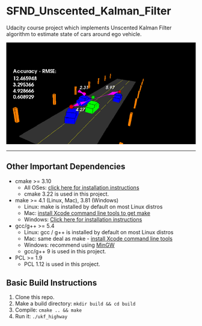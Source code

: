 # SFND_Unscented_Kalman_Filter

Udacity course project which implements Unscented Kalman Filter algorithm to estimate state of cars around ego vehicle.

![](img/img.png)


---

## Other Important Dependencies
* cmake >= 3.10
  * All OSes: [click here for installation instructions](https://cmake.org/install/)
  * cmake 3.22 is used in this project.
* make >= 4.1 (Linux, Mac), 3.81 (Windows)
  * Linux: make is installed by default on most Linux distros
  * Mac: [install Xcode command line tools to get make](https://developer.apple.com/xcode/features/)
  * Windows: [Click here for installation instructions](http://gnuwin32.sourceforge.net/packages/make.htm)
* gcc/g++ >= 5.4
  * Linux: gcc / g++ is installed by default on most Linux distros
  * Mac: same deal as make - [install Xcode command line tools](https://developer.apple.com/xcode/features/)
  * Windows: recommend using [MinGW](http://www.mingw.org/)
  * gcc/g++ 9 is used in this project.
 * PCL >= 1.9
   * PCL 1.12 is used in this project.

## Basic Build Instructions

1. Clone this repo.
2. Make a build directory: `mkdir build && cd build`
3. Compile: `cmake .. && make`
4. Run it: `./ukf_highway`